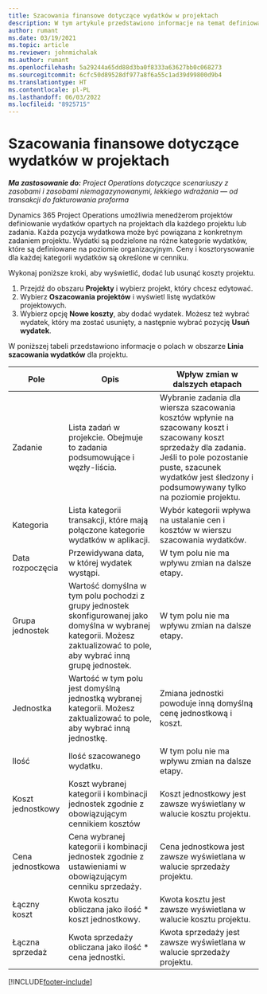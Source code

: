 ```yaml
---
title: Szacowania finansowe dotyczące wydatków w projektach
description: W tym artykule przedstawiono informacje na temat definiowania lub szacowania wydatków opartych na projekcie.
author: rumant
ms.date: 03/19/2021
ms.topic: article
ms.reviewer: johnmichalak
ms.author: rumant
ms.openlocfilehash: 5a29244a65dd88d3ba0f8333a63627bb0c068273
ms.sourcegitcommit: 6cfc50d89528df977a8f6a55c1ad39d99800d9b4
ms.translationtype: HT
ms.contentlocale: pl-PL
ms.lasthandoff: 06/03/2022
ms.locfileid: "8925715"
---
```

# <a name="financial-estimates-for-expenses-on-projects"></a>Szacowania finansowe dotyczące wydatków w projektach
_**Ma zastosowanie do:** Project Operations dotyczące scenariuszy z zasobami i zasobami niemagazynowanymi, lekkiego wdrażania — od transakcji do fakturowania proforma_

Dynamics 365 Project Operations umożliwia menedżerom projektów definiowanie wydatków opartych na projektach dla każdego projektu lub zadania. Każda pozycja wydatkowa może być powiązana z konkretnym zadaniem projektu. Wydatki są podzielone na różne kategorie wydatków, które są definiowane na poziomie organizacyjnym. Ceny i kosztorysowanie dla każdej kategorii wydatków są określone w cenniku. 

Wykonaj poniższe kroki, aby wyświetlić, dodać lub usunąć koszty projektu.

1. Przejdź do obszaru **Projekty** i wybierz projekt, który chcesz edytować.
2. Wybierz **Oszacowania projektów** i wyświetl listę wydatków projektowych.
3. Wybierz opcję **Nowe koszty**, aby dodać wydatek. Możesz też wybrać wydatek, który ma zostać usunięty, a następnie wybrać pozycję **Usuń wydatek**.

W poniższej tabeli przedstawiono informacje o polach w obszarze **Linia szacowania wydatków** dla projektu. 

| **Pole** | **Opis** | **Wpływ zmian w dalszych etapach** |
| --- | --- | --- |
| Zadanie | Lista zadań w projekcie. Obejmuje to zadania podsumowujące i węzły-liścia. | Wybranie zadania dla wiersza szacowania kosztów wpłynie na szacowany koszt i szacowany koszt sprzedaży dla zadania. Jeśli to pole pozostanie puste, szacunek wydatków jest śledzony i podsumowywany tylko na poziomie projektu. |
| Kategoria | Lista kategorii transakcji, które mają połączone kategorie wydatków w aplikacji. | Wybór kategorii wpływa na ustalanie cen i kosztów w wierszu szacowania wydatków. |
| Data rozpoczęcia | Przewidywana data, w której wydatek wystąpi. | W tym polu nie ma wpływu zmian na dalsze etapy. |
| Grupa jednostek | Wartość domyślna w tym polu pochodzi z grupy jednostek skonfigurowanej jako domyślna w wybranej kategorii. Możesz zaktualizować to pole, aby wybrać inną grupę jednostek. | W tym polu nie ma wpływu zmian na dalsze etapy. |
| Jednostka | Wartość w tym polu jest domyślną jednostką wybranej kategorii. Możesz zaktualizować to pole, aby wybrać inną jednostkę. | Zmiana jednostki powoduje inną domyślną cenę jednostkową i koszt. |
| Ilość | Ilość szacowanego wydatku. | W tym polu nie ma wpływu zmian na dalsze etapy. |
| Koszt jednostkowy | Koszt wybranej kategorii i kombinacji jednostek zgodnie z obowiązującym cennikiem kosztów | Koszt jednostkowy jest zawsze wyświetlany w walucie kosztu projektu. |
| Cena jednostkowa | Cena wybranej kategorii i kombinacji jednostek zgodnie z ustawieniami w obowiązującym cenniku sprzedaży. | Cena jednostkowa jest zawsze wyświetlana w walucie sprzedaży projektu. |
| Łączny koszt | Kwota kosztu obliczana jako ilość \* koszt jednostkowy.| Kwota kosztu jest zawsze wyświetlana w walucie kosztu projektu. |
| Łączna sprzedaż | Kwota sprzedaży obliczana jako ilość \* cena jednostki. | Kwota sprzedaży jest zawsze wyświetlana w walucie sprzedaży projektu. |


[!INCLUDE[footer-include](../includes/footer-banner.md)]
